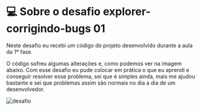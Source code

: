 # 💻 Sobre o desafio explorer-corrigindo-bugs 01

Neste desafio eu recebi um código do projeto desenvolvido durante a aula da 1º fase.

O código sofreu algumas alterações e, como podemos ver na imagem abaixo. Com esse desafio eu pude colocar em prática o que eu aprendi e conseguir resolver esse problema, sei que é simples ainda, mais me ajudou bastante e sei que problemas assim são normais no dia a dia de um desenvolvedor.

![desafio]([[https://efficient-sloth-d85.notion.site/Iniciante-Corrigindo-bugs-02-300452b6901e4197b7c6fd291a280acf](https://efficient-sloth-d85.notion.site/image/https%3A%2F%2Fs3-us-west-2.amazonaws.com%2Fsecure.notion-static.com%2Fb447a15f-34cc-4490-9188-8e640f02e3c4%2FUntitled.png?id=6733d759-a003-4cf2-80e0-909a15bc8a21&table=block&spaceId=08f749ff-d06d-49a8-a488-9846e081b224&width=2000&userId=&cache=v2)https://efficient-sloth-d85.notion.site/image/https%3A%2F%2Fs3-us-west-2.amazonaws.com%2Fsecure.notion-static.com%2Fb447a15f-34cc-4490-9188-8e640f02e3c4%2FUntitled.png?id=6733d759-a003-4cf2-80e0-909a15bc8a21&table=block&spaceId=08f749ff-d06d-49a8-a488-9846e081b224&width=2000&userId=&cache=v2](https://efficient-sloth-d85.notion.site/image/https%3A%2F%2Fs3-us-west-2.amazonaws.com%2Fsecure.notion-static.com%2Fa29a32b1-069e-4e79-af05-d69f772bccb5%2FUntitled.png?id=8f89f434-cf5e-47a9-8612-c55e35452cfd&table=block&spaceId=08f749ff-d06d-49a8-a488-9846e081b224&width=2000&userId=&cache=v2)https://efficient-sloth-d85.notion.site/image/https%3A%2F%2Fs3-us-west-2.amazonaws.com%2Fsecure.notion-static.com%2Fa29a32b1-069e-4e79-af05-d69f772bccb5%2FUntitled.png?id=8f89f434-cf5e-47a9-8612-c55e35452cfd&table=block&spaceId=08f749ff-d06d-49a8-a488-9846e081b224&width=2000&userId=&cache=v2)

